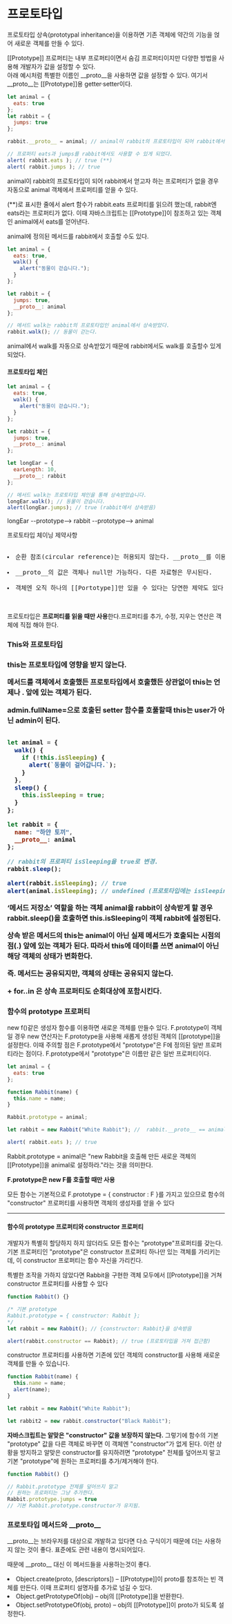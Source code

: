 <h1>프로토타입</h1>
<p> 프로토타입 상속(prototypal inheritance)을 이용하면 기존 객체에 약간의 기능을 얹어 새로운 객체를 만들 수 있다.</p>
<p>[[Prototype]] 프로퍼티는 내부 프로퍼티이면서 숨김 프로퍼티이지만 다양한 방법을 사용해 개발자가 값을 설정할 수 있다.
<br>
아래 예시처럼 특별한 이름인 __proto__을 사용하면 값을 설정할 수 있다. 여기서 __proto__는 [[Prototype]]용 getter·setter이다.
</p>

```javascript
let animal = {
  eats: true
};
let rabbit = {
  jumps: true
};

rabbit.__proto__ = animal; // animal이 rabbit의 프로토타입이 되어 rabbit에서 얻고자 하는 프로퍼티가 없을 경우 자동으로 animal 객체에서 프로퍼티를 얻을 수 있다,

// 프로퍼티 eats과 jumps를 rabbit에서도 사용할 수 있게 되었다.
alert( rabbit.eats ); // true (**)
alert( rabbit.jumps ); // true
```

<p> animal이 rabbit의 프로토타입이 되어 rabbit에서 얻고자 하는 프로퍼티가 없을 경우 자동으로 animal 객체에서 프로퍼티를 얻을 수 있다.</p>
<p>(**)로 표시한 줄에서 alert 함수가 rabbit.eats 프로퍼티를 읽으려 했는데, rabbit엔 eats라는 프로퍼티가 없다. 이때 자바스크립트는 [[Prototype]]이 참조하고 있는 객체인 animal에서 eats를 얻어낸다.</p>

<p>animal에 정의된 메서드를 rabbit에서 호출할 수도 있다.</p>

```javascript
let animal = {
  eats: true,
  walk() {
    alert("동물이 걷습니다.");
  }
};

let rabbit = {
  jumps: true,
  __proto__: animal
};

// 메서드 walk는 rabbit의 프로토타입인 animal에서 상속받았다.
rabbit.walk(); // 동물이 걷는다.

``` 

<p>animal에서 walk를 자동으로 상속받았기 때문에 rabbit에서도 walk를 호출할수 있게 되었다.</p>

<h4>프로토타입 체인</h4>

```javascript
let animal = {
  eats: true,
  walk() {
    alert("동물이 걷습니다.");
  }
};

let rabbit = {
  jumps: true,
  __proto__: animal
};

let longEar = {
  earLength: 10,
  __proto__: rabbit
};

// 메서드 walk는 프로토타입 체인을 통해 상속받았습니다.
longEar.walk(); // 동물이 걷습니다.
alert(longEar.jumps); // true (rabbit에서 상속받음)
```

<p>longEar --prototype--> rabbit --prototype--> animal</p>

<p>프로토타입 체이닝 제약사항</p>

<pre>

<li>순환 참조(circular reference)는 허용되지 않는다. __proto__를 이용해 닫힌 형태로 다른 객체를 참조하면 에러가 발생한다.</li>
<li>__proto__의 값은 객체나 null만 가능하다. 다른 자료형은 무시된다.</li>
<li>객체엔 오직 하나의 [[Portotype]]만 있을 수 있다는 당연한 제약도 있다. 객체는 두 개의 객체를 상속받지 못한다.</li>

</pre>

<p>프로토타입은 <b>프로퍼티를 읽을 때만 사용</b>한다.프로퍼티를 추가, 수정, 지우는 연산은 객체에 직접 해야 한다.<p>

<h3>This와 프로토타입<h3>
<p>this는 프로토타입에 영향을 받지 않는다. </p>
<b>메서드를 객체에서 호출했든 프로토타입에서 호출했든 상관없이 this는 언제나 . 앞에 있는 객체가 된다.</b>
<p>admin.fullName=으로 호출된 setter 함수를 호풀할때 this는 user가 아닌 admin이 된다.</p>

```javascript

let animal = {
  walk() {
    if (!this.isSleeping) {
      alert(`동물이 걸어갑니다.`);
    }
  },
  sleep() {
    this.isSleeping = true;
  }
};

let rabbit = {
  name: "하얀 토끼",
  __proto__: animal
};

// rabbit의 프로퍼티 isSleeping을 true로 변경.
rabbit.sleep();

alert(rabbit.isSleeping); // true
alert(animal.isSleeping); // undefined (프로토타입에는 isSleeping이라는 프로퍼티가 없다.)
```

<p>‘메서드 저장소’ 역할을 하는 객체 animal을 rabbit이 상속받게 할 경우 rabbit.sleep()을 호출하면 this.isSleeping이 객체 rabbit에 설정된다.</p>
<p>상속 받은 메서드의 this는 animal이 아닌 실제 메서드가 호출되는 시점의 점(.) 앞에 있는 객체가 된다. 따라서 this에 데이터를 쓰면 animal이 아닌 해당 객체의 상태가 변화한다. </p>         
<b>즉. 메서드는 공유되지만, 객체의 상태는 공유되지 않는다.</b>
<p> + for..in 은 상속 프로퍼티도 순회대상에 포함시킨다.</p>

<h3>함수의 prototype 프로퍼티</h3>
<p>new f()같은 생성자 함수를 이용하면 새로운 객체를 만들수 있다. F.prototype이 객체일 경우 new  연산자는 F.prototype을 사용해 새롭게 생성된 객체의 [[prototype]]을 설정한다. 이때 주의할 점은 F.prototype에서 "prototype"은 F에 정의된 일반 프로퍼티라는 점이다. F.prototype에서 "prototype"은 이름만 같은 일반 프로퍼티이다.</p>

```javascript
let animal = {
  eats: true
};

function Rabbit(name) {
  this.name = name;
}

Rabbit.prototype = animal;

let rabbit = new Rabbit("White Rabbit"); //  rabbit.__proto__ == animal

alert( rabbit.eats ); // true
```
<p>Rabbit.prototype = animal은 "new Rabbit을 호출해 만든 새로운 객체의 [[Prototype]]을 animal로 설정하라."라는 것을 의미한다.</p>

<b>F.prototype은 new F를 호출할 때만 사용</b>
<p>모든 함수는 기본적으로 F.prototype = { constructor : F }를 가지고 있으므로 함수의 "constructor" 프로퍼티를 사용하면 객체의 생성자를 얻을 수 있다</p>

<hr>
<h4>함수의 prototype 프로퍼티와 constructor 프로퍼티</h4>
<p>개발자가 특별히 할당하지 하지 않더라도 모든 함수는 "prototype"프로퍼티를 갖는다. 기본 프로퍼티인 "prototype"은 constructor 프로퍼티 하나만 있는 객체를 가리키는데, 이 constructor 프로퍼티는 함수 자신을 가리킨다.</p>

<p>특별한 조작을 가하지 않았다면 Rabbit을 구현한 객체 모두에서 [[Prototype]]을 거쳐 constructor 프로퍼티를 사용할 수 있다</p>

```javascript
function Rabbit() {}

/* 기본 prototype
Rabbit.prototype = { constructor: Rabbit };
*/
let rabbit = new Rabbit(); // {constructor: Rabbit}을 상속받음

alert(rabbit.constructor == Rabbit); // true (프로토타입을 거쳐 접근함)
```

<p>constructor 프로퍼티를 사용하면 기존에 있던 객체의 constructor를 사용해 새로운 객체를 만들 수 있습니다.
</p>

```javascript
function Rabbit(name) {
  this.name = name;
  alert(name);
}

let rabbit = new Rabbit("White Rabbit");

let rabbit2 = new rabbit.constructor("Black Rabbit");
```

<p><b>자바스크립트는 알맞은 "constructor" 값을 보장하지 않는다.</b> 그렇기에 함수의 기본 "prototype" 값을 다른 객체로 바꾸면 이 객체엔 "constructor"가 없게 된다. 이런 상황을 방지하고 알맞은 constructor를 유지하려면 "prototype" 전체를 덮어쓰지 말고 기본 "prototype"에 원하는 프로퍼티를 추가/제거해야 한다.</p>

```javascript
function Rabbit() {}

// Rabbit.prototype 전체를 덮어쓰지 말고
// 원하는 프로퍼티는 그냥 추가한다.
Rabbit.prototype.jumps = true
// 기본 Rabbit.prototype.constructor가 유지됨.
```

<h3>프로토타입 메서드와 __proto__</h3>
<p>__proto__는 브라우저를 대상으로 개발하고 있다면 다소 구식이기 때문에 더는 사용하지 않는 것이 좋다. 표준에도 관련 내용이 명시되어있다.</p>

<p>때문에 __proto__ 대신 이 메서드들을 사용하는것이 좋다.</p>
<li>Object.create(proto, [descriptors]) – [[Prototype]]이 proto를 참조하는 빈 객체를 만든다. 이때 프로퍼티 설명자를 추가로 넘길 수 있다.
</li>
<li>Object.getPrototypeOf(obj) – obj의 [[Prototype]]을 반환한다.
</li>
<li>Object.setPrototypeOf(obj, proto) – obj의 [[Prototype]]이 proto가 되도록 설정한다.</li>
